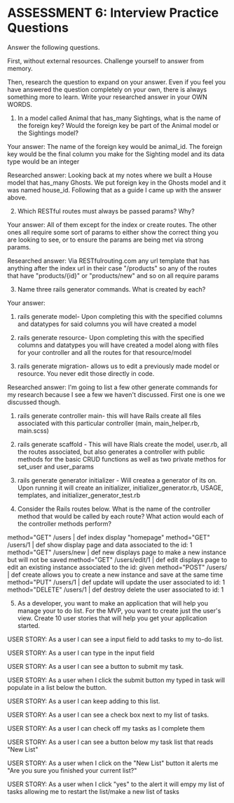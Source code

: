 # ASSESSMENT 6: Interview Practice Questions
Answer the following questions.

First, without external resources. Challenge yourself to answer from memory.

Then, research the question to expand on your answer. Even if you feel you have answered the question completely on your own, there is always something more to learn. Write your researched answer in your OWN WORDS.

1. In a model called Animal that has_many Sightings, what is the name of the foreign key? Would the foreign key be part of the Animal model or the Sightings model?

  Your answer: The name of the foreign key would be animal_id. The foreign key would be the final column you make for the Sighting model and its data type would be an integer

  Researched answer: Looking back at my notes where we built a House model that has_many Ghosts. We put foreign key in the Ghosts model and it was named house_id. Following that as a guide I came up with the answer above.



2. Which RESTful routes must always be passed params? Why?

  Your answer: All of them except for the index or create routes. The other ones all require some sort of params to either show the correct thing you are looking to see, or to ensure the params are being met via strong params.

  Researched answer: Via RESTfulrouting.com any url template that has anything after the index url in their case "/products" so any of the routes that have "products/{id}" or "products/new" and so on all require params 



3. Name three rails generator commands. What is created by each?

  Your answer:
  1) rails generate model- Upon completing this with the specified columns and datatypes for said columns you will have created a model 

  2) rails generate resource- Upon completing this with the specified columns and datatypes you will have created a model along with files for your controller and all the routes for that resource/model

  3) rails generate migration- allows us to edit a previously made model or resource. You never edit those directly in code. 

  Researched answer: I'm going to list a few other generate commands for my research because I see a few we haven't discussed. First one is one we discussed though.
  1) rails generate controller main- this will have Rails create all files associated with this particular controller (main, main_helper.rb, main.scss)

  2) rails generate scaffold - This will have Rials create the model, user.rb, all the routes associated, but also generates a controller with public methods for the basic CRUD functions as well as two private methos for set_user and user_params

  3) rails generate generator initializer - Will createa a generator of its on. Upon running it will create an initializer, initializer_generator.rb, USAGE, templates, and initializer_generator_test.rb



4. Consider the Rails routes below. What is the name of the controller method that would be called by each route? What action would each of the controller methods perform?

method="GET"    /users        |    def index
                                    display "homepage"
method="GET"    /users/1      |    def show
                                    display page and data associated to the id: 1
method="GET"    /users/new    |    def new
                                    displays page to make a new instance but will not be saved
method="GET"    /users/edit/1 |    def edit 
                                    displays page to edit an existing instance associated to the id: given
method="POST"   /users/       |    def create
                                    allows you to create a new instance and save at the same time
method="PUT"    /users/1      |    def update
                                    will update the user associated to id: 1
method="DELETE" /users/1      |    def destroy
                                    delete the user associated to id: 1



5. As a developer, you want to make an application that will help you manage your to do list. For the MVP, you want to create just the user's view. Create 10 user stories that will help you get your application started. 

USER STORY: As a user I can see a input field to add tasks to my to-do list.

USER STORY: As a user I can type in the input field 

USER STORY: As a user I can see a button to submit my task.

USER STORY: As a user when I click the submit button my typed in task will populate in a list below the button.

USER STORY: As a user I can keep adding to this list.

USER STORY: As a user I can see a check box next to my list of tasks.

USER STORY: As a user I can check off my tasks as I complete them

USER STORY: As a user I can see a button below my task list that reads "New List"

USER STORY: As a user when I click on the "New List" button it alerts me "Are you sure you finished your current list?"

USER STORY: As a user when I click "yes" to the alert it will empy my list of tasks allowing me to restart the list/make a new list of tasks
